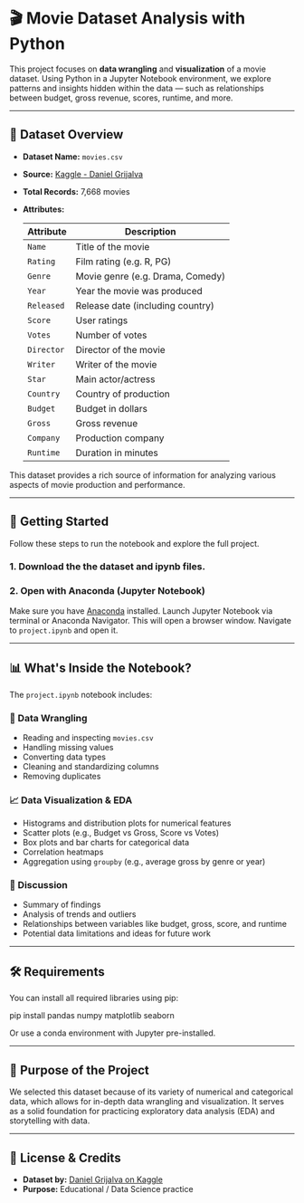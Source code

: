 # 🎬 Movie Dataset Analysis with Python

This project focuses on **data wrangling** and **visualization** of a movie dataset. Using Python in a Jupyter Notebook environment, we explore patterns and insights hidden within the data — such as relationships between budget, gross revenue, scores, runtime, and more.

---

## 📁 Dataset Overview

- **Dataset Name:** `movies.csv`  
- **Source:** [Kaggle - Daniel Grijalva](https://www.kaggle.com/datasets/danielgrijalvas/movies)  
- **Total Records:** 7,668 movies  
- **Attributes:**  

  | Attribute | Description |
  |-----------|-------------|
  | `Name`    | Title of the movie |
  | `Rating`  | Film rating (e.g. R, PG) |
  | `Genre`   | Movie genre (e.g. Drama, Comedy) |
  | `Year`    | Year the movie was produced |
  | `Released`| Release date (including country) |
  | `Score`   | User ratings |
  | `Votes`   | Number of votes |
  | `Director`| Director of the movie |
  | `Writer`  | Writer of the movie |
  | `Star`    | Main actor/actress |
  | `Country` | Country of production |
  | `Budget`  | Budget in dollars |
  | `Gross`   | Gross revenue |
  | `Company` | Production company |
  | `Runtime` | Duration in minutes |

This dataset provides a rich source of information for analyzing various aspects of movie production and performance.

---

## 🚀 Getting Started

Follow these steps to run the notebook and explore the full project.

### 1. Download the the dataset and ipynb files.

### 2. Open with Anaconda (Jupyter Notebook)

Make sure you have [Anaconda](https://www.anaconda.com/products/distribution) installed.
Launch Jupyter Notebook via terminal or Anaconda Navigator.
This will open a browser window.
Navigate to `project.ipynb` and open it.

---

## 📊 What's Inside the Notebook?

The `project.ipynb` notebook includes:

### 🧹 Data Wrangling
- Reading and inspecting `movies.csv`
- Handling missing values
- Converting data types
- Cleaning and standardizing columns
- Removing duplicates

### 📈 Data Visualization & EDA
- Histograms and distribution plots for numerical features
- Scatter plots (e.g., Budget vs Gross, Score vs Votes)
- Box plots and bar charts for categorical data
- Correlation heatmaps
- Aggregation using `groupby` (e.g., average gross by genre or year)

### 💬 Discussion
- Summary of findings
- Analysis of trends and outliers
- Relationships between variables like budget, gross, score, and runtime
- Potential data limitations and ideas for future work

---

## 🛠 Requirements

You can install all required libraries using pip:

pip install pandas numpy matplotlib seaborn

Or use a conda environment with Jupyter pre-installed.

---

## 🧠 Purpose of the Project

We selected this dataset because of its variety of numerical and categorical data, which allows for in-depth data wrangling and visualization. It serves as a solid foundation for practicing exploratory data analysis (EDA) and storytelling with data.

---

## 📌 License & Credits

- **Dataset by:** [Daniel Grijalva on Kaggle](https://www.kaggle.com/datasets/danielgrijalvas/movies)  
- **Purpose:** Educational / Data Science practice  
